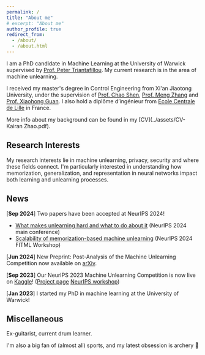 ```yaml
---
permalink: /
title: "About me"
# excerpt: "About me"
author_profile: true
redirect_from: 
  - /about/
  - /about.html
---
```


I am a PhD candidate in Machine Learning at the University of Warwick supervised by [Prof. Peter Triantafillou](https://warwick.ac.uk/fac/sci/dcs/people/peter_triantafillou/). My current research is in the area of machine unlearning.


I received my master's degree in Control Engineering from Xi'an Jiaotong University, under the supervision of [Prof. Chao Shen](https://gr.xjtu.edu.cn/web/cshen/home), [Prof. Meng Zhang](https://gr.xjtu.edu.cn/web/mengzhang2009) and [Prof. Xiaohong Guan](https://ieeecss.org/contact/xiaohong-guan). I also hold a diplôme d’ingénieur from [École Centrale de Lille](https://centralelille.fr/en/) in France.


More info about my background can be found in my [CV](../assets/CV-Kairan Zhao.pdf).

## Research Interests

<!-- ====== -->

My research interests lie in machine unlearning, privacy, security and where these fields connect.
I'm particularly interested in understanding how memorization, generalization, and representation in neural networks impact both learning and unlearning processes.


## News
<!-- ------ -->
<!-- ====== -->

[**Sep 2024**] Two papers have been accepted at NeurIPS 2024!
- [What makes unlearning hard and what to do about it](https://arxiv.org/abs/2406.01257) (NeurIPS 2024 main conference)
- [Scalability of memorization-based machine unlearning](https://openreview.net/forum?id=VX9HGFiFF1&referrer=%5BAuthor%20Console%5D(%2Fgroup%3Fid%3DNeurIPS.cc%2F2024%2FWorkshop%2FFITML%2FAuthors%23your-submissions)) (NeurIPS 2024 FITML Workshop)

[**Jun 2024**] New Preprint: Post-Analysis of the Machine Unlearning Competition now available on [arXiv](https://arxiv.org/abs/2406.09073).

[**Sep 2023**] Our NeurIPS 2023 Machine Unlearning Competition is now live on [Kaggle](https://www.kaggle.com/competitions/neurips-2023-machine-unlearning)! ([Project page](https://unlearning-challenge.github.io) [NeurIPS workshop](https://neurips.cc/virtual/2023/competition/66581))

[**Jan 2023**] I started my PhD in machine learning at the University of Warwick!

## Miscellaneous

Ex-guitarist, current drum learner. 

I'm also a big fan of (almost all) sports, and my latest obsession is archery 🏹
<!-- —and I'm sticking to it like an arrow to a target  -->
